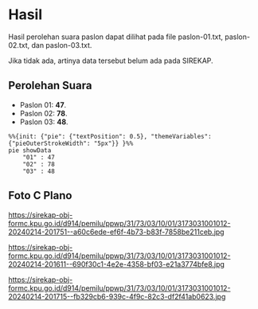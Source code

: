 # Hasil

Hasil perolehan suara paslon dapat dilihat pada file paslon-01.txt, paslon-02.txt, dan paslon-03.txt.

Jika tidak ada, artinya data tersebut belum ada pada SIREKAP.

## Perolehan Suara

 * Paslon 01: **47**.
 * Paslon 02: **78**.
 * Paslon 03: **48**.

```mermaid
%%{init: {"pie": {"textPosition": 0.5}, "themeVariables": {"pieOuterStrokeWidth": "5px"}} }%%
pie showData
    "01" : 47
    "02" : 78
    "03" : 48
```
## Foto C Plano

https://sirekap-obj-formc.kpu.go.id/d914/pemilu/ppwp/31/73/03/10/01/3173031001012-20240214-201751--a60c6ede-ef6f-4b73-b83f-7858be211ceb.jpg

https://sirekap-obj-formc.kpu.go.id/d914/pemilu/ppwp/31/73/03/10/01/3173031001012-20240214-201611--690f30c1-4e2e-4358-bf03-e21a3774bfe8.jpg

https://sirekap-obj-formc.kpu.go.id/d914/pemilu/ppwp/31/73/03/10/01/3173031001012-20240214-201715--fb329cb6-939c-4f9c-82c3-df2f41ab0623.jpg

